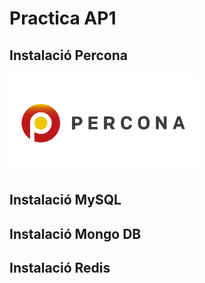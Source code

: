 # Practica AP1

## Instalació Percona
<a href="https://github.com/MarcGarcia03/Bases-de-dades/tree/main/Ap1/Instalacio-Percona"><img src="imgs/percona_logo.jpg" width="300"></a>

## Instalació MySQL

## Instalació Mongo DB

## Instalació Redis